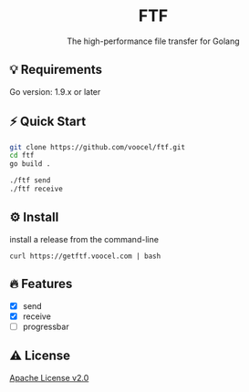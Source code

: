 <p align="center" style="color: red">
    <h1 align="center">FTF</h1>
    <p align="center">The high-performance file transfer for Golang</p>
</p>

## 💡 Requirements
Go version: 1.9.x or later

## ⚡️ Quick Start
```bash
git clone https://github.com/voocel/ftf.git
cd ftf
go build .

./ftf send
./ftf receive
```

## ⚙️ Install
install a release from the command-line
```
curl https://getftf.voocel.com | bash
```

## 🔥 Features
* [x] send
* [x] receive
* [ ] progressbar

## ⚠️ License
[Apache License v2.0](https://github.com/voocel/ftf/blob/main/LICENSE)